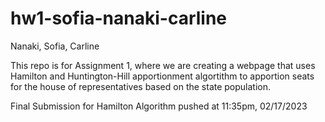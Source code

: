 # hw1-sofia-nanaki-carline
Nanaki,
Sofia,
Carline


This repo is for Assignment 1, where we are creating a webpage that uses Hamilton and Huntington-Hill apportionment algortithm to apportion seats for the house of representatives based on the state population. 


Final Submission for Hamilton Algorithm pushed at 11:35pm, 02/17/2023
